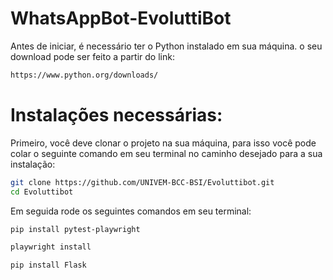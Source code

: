 # WhatsAppBot-EvoluttiBot

Antes de iniciar, é necessário ter o Python instalado em sua máquina.
o seu download pode ser feito a partir do link:
```bash
https://www.python.org/downloads/
```

##

# Instalações necessárias:

Primeiro, você deve clonar o projeto na sua máquina, para isso você
pode colar o seguinte comando em seu terminal no caminho desejado para a sua instalação:

```bash
git clone https://github.com/UNIVEM-BCC-BSI/Evoluttibot.git
cd Evoluttibot
```

Em seguida rode os seguintes comandos em seu terminal:
```bash
pip install pytest-playwright
```
```bash
playwright install
```
```bash
pip install Flask
```
